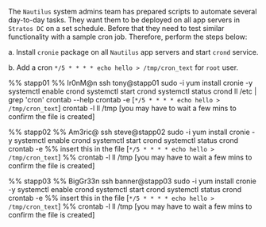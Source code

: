 The `Nautilus` system admins team has prepared scripts to automate several day-to-day tasks. They want them to be deployed on all app servers in `Stratos DC` on a set schedule. Before that they need to test similar functionality with a sample cron job. Therefore, perform the steps below:

a. Install `cronie` package on all `Nautilus` app servers and start `crond` service.

b. Add a cron `*/5 * * * * echo hello > /tmp/cron_text` for `root` user.

%% stapp01 %% Ir0nM@n
ssh tony@stapp01
sudo -i
yum install cronie -y 
systemctl enable crond
systemctl start crond
systemctl status crond
ll /etc | grep 'cron'
crontab --help
crontab -e [`*/5 * * * * echo hello > /tmp/cron_text`]
crontab -l 
ll /tmp [you may have to wait a few mins to confirm the file is created]

%% stapp02 %% Am3ric@
ssh steve@stapp02
sudo -i
yum install cronie -y 
systemctl enable crond
systemctl start crond
systemctl status crond
crontab -e %% insert this in the file [`*/5 * * * * echo hello > /tmp/cron_text`] %%
crontab -l 
ll /tmp [you may have to wait a few mins to confirm the file is created]

%% stapp03 %% BigGr33n
ssh banner@stapp03
sudo -i
yum install cronie -y 
systemctl enable crond
systemctl start crond
systemctl status crond
crontab -e %% insert this in the file [`*/5 * * * * echo hello > /tmp/cron_text`] %%
crontab -l 
ll /tmp [you may have to wait a few mins to confirm the file is created]

